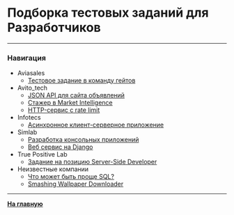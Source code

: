 # Подборка тестовых заданий для Разработчиков

***
### Навигация

- Aviasales
	- [Тестовое задание в команду гейтов](aviasales/assignment.md)
- Avito_tech
	- [JSON API для сайта объявлений](Avito_tech/assignment1.md)
	- [Стажер в Market Intelligence](Avito_tech/assignment2.md)
	- [HTTP-сервис с rate limit](Avito_tech/assignment3.md)
- Infotecs
	- [Асинхронное клиент-серверное приложение](Infotecs/assignment.md)
- Simlab
	- [Разработка консольных приложений](SIMLAB/assignment1.md)
	- [Веб сервис на Django](SIMLAB/assignment2.md)
- True Positive Lab
	- [Задание на позицию Server-Side Developer](True%20Positive%20Lab/assignment.md)
- Неизвестные компании
	- [Что может быть проще SQL?](Unknown/assignment1.md)
	- [Smashing Wallpaper Downloader](Unknown/assignment2.md)

***

**[На главную](/README.md)**

